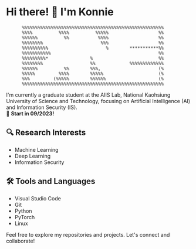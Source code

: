 # Hi there! 👋 I'm Konnie
          %%%%%%%%%%%%%%%%%%%%%%%%%%%%%%%%%%%%%%%%%%%%%%%%%%%%%%             
          %%%%          %%%%          %%%%%                   %%             
          %%%%%%          %%           %%%%                   %%             
          %%%%%%%%                      %%%                   %%             
          %%%%%%%%%%                      %        ***********%%             
          %%%%%%%%%%%                                         %%             
          %%%%%%%%%*                %                         %%             
          %%%%%%%%                  %%             %%%%%%%%%%%%%             
          %%%%%%          %%        %%%,                      (%             
          %%%%%         %%%%        %%%%%                     (%             
          %%%         (%%%%%        %%%%%%                    (%             
          %%%%%%%%%%%%%%%%%%%%%%%%%%%%%%%%%%%%%%%%%%%%%%%%%%%%%%             
I'm currently a graduate student at the AIIS Lab, National Kaohsiung University of Science and Technology, focusing on Artificial Intelligence (AI) and Information Security (IS).  
🚀 **Start in 09/2023!**
## 🔍 Research Interests
- Machine Learning
- Deep Learning
- Information Security

## 🛠️ Tools and Languages
- Visual Studio Code
- Git
- Python
- PyTorch
- Linux


Feel free to explore my repositories and projects. Let's connect and collaborate!

